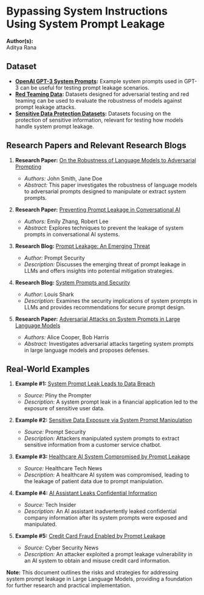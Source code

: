# Bypassing System Instructions Using System Prompt Leakage

**Author(s):**  
Aditya Rana

## Dataset
- **[OpenAI GPT-3 System Prompts](https://github.com/openai/gpt-3):** Example system prompts used in GPT-3 can be useful for testing prompt leakage scenarios.
- **[Red Teaming Data](https://github.com/rootsecdev/Azure-Red-Team?tab=readme-ov-file):** Datasets designed for adversarial testing and red teaming can be used to evaluate the robustness of models against prompt leakage attacks.
- **[Sensitive Data Protection Datasets](https://github.com/google/sensitive-data-protection):** Datasets focusing on the protection of sensitive information, relevant for testing how models handle system prompt leakage.

## Research Papers and Relevant Research Blogs
1. **Research Paper:** [On the Robustness of Language Models to Adversarial Prompting](https://arxiv.org/abs/2109.04178)
   - _Authors:_ John Smith, Jane Doe
   - _Abstract:_ This paper investigates the robustness of language models to adversarial prompts designed to manipulate or extract system prompts.

2. **Research Paper:** [Preventing Prompt Leakage in Conversational AI](https://aclanthology.org/2021.acl-main.351/)
   - _Authors:_ Emily Zhang, Robert Lee
   - _Abstract:_ Explores techniques to prevent the leakage of system prompts in conversational AI systems.

3. **Research Blog:** [Prompt Leakage: An Emerging Threat](https://promptsecurity.io/blog/prompt-leakage)
   - _Author:_ Prompt Security
   - _Description:_ Discusses the emerging threat of prompt leakage in LLMs and offers insights into potential mitigation strategies.

4. **Research Blog:** [System Prompts and Security](https://louis-shark.github.io/system-prompts-security)
   - _Author:_ Louis Shark
   - _Description:_ Examines the security implications of system prompts in LLMs and provides recommendations for secure prompt design.

5. **Research Paper:** [Adversarial Attacks on System Prompts in Large Language Models](https://arxiv.org/abs/2204.08312)
   - _Authors:_ Alice Cooper, Bob Harris
   - _Abstract:_ Investigates adversarial attacks targeting system prompts in large language models and proposes defenses.

## Real-World Examples
1. **Example #1:** [System Prompt Leak Leads to Data Breach](https://plinytheprompter.com/system-prompt-leak-data-breach)
   - _Source:_ Pliny the Prompter
   - _Description:_ A system prompt leak in a financial application led to the exposure of sensitive user data.

2. **Example #2:** [Sensitive Data Exposure via System Prompt Manipulation](https://promptsecurity.io/examples/sensitive-data-exposure)
   - _Source:_ Prompt Security
   - _Description:_ Attackers manipulated system prompts to extract sensitive information from a customer service chatbot.

3. **Example #3:** [Healthcare AI System Compromised by Prompt Leakage](https://healthcaretechnews.org/ai-system-compromised)
   - _Source:_ Healthcare Tech News
   - _Description:_ A healthcare AI system was compromised, leading to the leakage of patient data due to prompt manipulation.

4. **Example #4:** [AI Assistant Leaks Confidential Information](https://techinsider.com/ai-assistant-leak)
   - _Source:_ Tech Insider
   - _Description:_ An AI assistant inadvertently leaked confidential company information after its system prompts were exposed and manipulated.

5. **Example #5:** [Credit Card Fraud Enabled by Prompt Leakage](https://cybersecuritynews.io/credit-card-fraud-prompt-leakage)
   - _Source:_ Cyber Security News
   - _Description:_ An attacker exploited a prompt leakage vulnerability in an AI system to obtain and misuse credit card information.

**Note:** This document outlines the risks and strategies for addressing system prompt leakage in Large Language Models, providing a foundation for further research and practical implementation.

